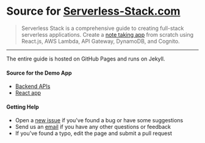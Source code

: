 # Source for [Serverless-Stack.com](http://serverless-stack.com)

> Serverless Stack is a comprehensive guide to creating full-stack serverless applications.  Create a [note taking app](https://demo.serverless-stack.com) from scratch using React.js, AWS Lambda, API Gateway, DynamoDB, and Cognito.

---

The entire guide is hosted on GitHub Pages and runs on Jekyll.

#### Source for the Demo App

- [Backend APIs](https://github.com/AnomalyInnovations/serverless-stack-demo-api)
- [React app](https://github.com/AnomalyInnovations/serverless-stack-demo-client)

#### Getting Help

- Open a [new issue](https://github.com/AnomalyInnovations/serverless-stack-com/issues/new) if you've found a bug or have some suggestions
- Send us an [email](mailto:contact@anoma.ly) if you have any other questions or feedback
- If you've found a typo, edit the page and submit a pull request
